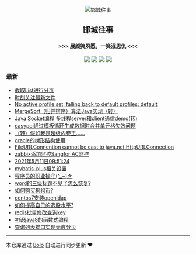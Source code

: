 <p align="center"><img alt="邯城往事" src="https://img.hacpai.com/file/2019/11/guohui-e67e7b3b.png"></p><h2 align="center">
邯城往事
</h2>

<h4 align="center">               >>>  展颜笑夙愿，一笑泯恩仇 <<<</h4>
<p align="center"><a title="邯城往事" target="_blank" href="https://github.com/cuijianzhe/bolo-blog"><img src="https://img.shields.io/github/last-commit/cuijianzhe/bolo-blog.svg?style=flat-square&color=FF9900"></a>
<a title="GitHub repo size in bytes" target="_blank" href="https://github.com/cuijianzhe/bolo-blog"><img src="https://img.shields.io/github/repo-size/cuijianzhe/bolo-blog.svg?style=flat-square"></a>
<a title="Bolo Version" target="_blank" href="https://github.com/adlered/bolo-solo"><img src="https://img.shields.io/badge/bolo-v2.5 稳定版-f1e05a.svg?style=flat-square&color=blueviolet"></a>
<a title="Hits" target="_blank" href="https://github.com/88250/hits"><img src="https://hits.b3log.org/cuijianzhe/bolo-blog.svg"></a></p>

### 最新

* [截取List进行分页](https://null:-1/articles/2021/07/16/1626405000724.html)
* [时刻关注最新文件](https://null:-1/articles/2021/07/09/1625793761228.html)
* [No active profile set, falling back to default profiles: default](https://null:-1/articles/2021/06/30/1625023474146.html)
* [MergeSort（归并排序）算法Java实现（转）](https://null:-1/articles/2021/06/28/1624847458346.html)
* [Java Socket编程 多线程server和client通信demo(转)](https://null:-1/articles/2021/06/28/1624844411795.html)
* [easypoi通过模板循环生成数据时合并单元格失效问题](https://null:-1/articles/2021/06/17/1623921677620.html)
* [（转）假如我是超级内卷王......](https://null:-1/articles/2021/06/08/1623147189644.html)
* [oracle的树形结构使用](https://null:-1/articles/2021/05/28/1622168006080.html)
* [FileURLConnention cannot be cast to java.net.HttpURLConnection](https://null:-1/articles/2021/05/27/1622103516441.html)
* [zabbix添加监控Sangfor AC监控](https://null:-1/articles/2021/05/18/1621325983655.html)
* [2021年5月11日09:51:24](https://null:-1/articles/2021/05/11/1620697905570.html)
* [mybatis-plus相关设置](https://null:-1/articles/2021/05/08/1620466450851.html)
* [程序员的职业操守(^_−)☆](https://null:-1/articles/2021/04/30/1619760155706.html)
* [word的三级标题不见了怎么恢复?](https://null:-1/articles/2021/04/21/1619010671950.html)
* [如何购买狗狗币?](https://null:-1/articles/2021/04/17/1618627027125.html)
* [centos7安装openldap](https://null:-1/articles/2021/04/15/1618476133873.html)
* [如何提高自己的选股水平?](https://null:-1/articles/2021/04/13/1618294655028.html)
* [redis批量修改查询key](https://null:-1/articles/2021/04/03/1617425259423.html)
* [初识java8的函数式编程](https://null:-1/articles/2021/04/01/1617283173600.html)
* [查询列表接口实现无痕分页](https://null:-1/articles/2021/03/31/1617152560243.html)



---

本仓库通过 [Bolo](https://github.com/adlered/bolo-solo) 自动进行同步更新 ❤️ 